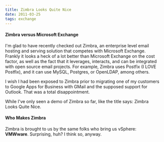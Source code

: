 ```yaml
---
title: Zimbra Looks Quite Nice
date: 2011-03-25
tags: exchange
---
```

#### Zimbra versus Microsoft Exchange

I'm glad to have recently checked out Zimbra, an enterprise level email hosting and serving solution that competes with Microsoft Exchange. Frankly it looks a heck of a lot better than Microsoft Exchange on the cost factor, as well as the fact that it leverages, interacts, and can be integrated with open source email projects. For example, Zimbra uses Postfix (I LOVE Postfix), and it can use MySQL, Postgres, or OpenLDAP, among others.

I wish I had been exposed to Zimbra prior to migrating one of my customers to Google Apps for Business with GMail and the supposed support for Outlook. That was a total disappointment.

While I've only seen a demo of Zimbra so far, like the title says: Zimbra Looks Quite Nice.

#### Who Makes Zimbra

Zimbra is brought to us by the same folks who bring us vSphere: **VMWware**. Surprising, huh? I think so, anyway.

